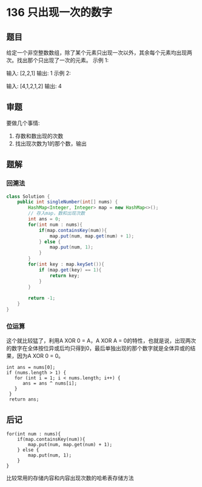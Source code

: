 # 136 只出现一次的数字

## 题目
给定一个非空整数数组，除了某个元素只出现一次以外，其余每个元素均出现两次。找出那个只出现了一次的元素。
示例 1:

输入: [2,2,1]
输出: 1
示例 2:

输入: [4,1,2,1,2]
输出: 4

## 审题
要做几个事情:
1. 存数和数出现的次数
2. 找出现次数为1的那个数，输出
## 题解

### 回溯法
```java
class Solution {
    public int singleNumber(int[] nums) {
        HashMap<Integer, Integer> map = new HashMap<>();
        // 存入map，数和出现次数
        int ans = 0;
        for(int num : nums){
            if(map.containsKey(num)){
                map.put(num, map.get(num) + 1);
            } else {
                map.put(num, 1);
            }
        }
        for(int key : map.keySet()){
            if (map.get(key) == 1){
                return key;
            }
        }
        
        return -1;
    }
}
```
### 位运算
这个就比较猛了，利用A XOR 0 = A，A XOR A = 0的特性，也就是说，出现两次的数字在全体按位异或后均只得到0，最后单独出现的那个数字就是全体异或的结果，因为A XOR 0 = 0。
```
int ans = nums[0];
if (nums.length > 1) {
   for (int i = 1; i < nums.length; i++) {
      ans = ans ^ nums[i];
   }
 }
 return ans;
```
## 后记
```
for(int num : nums){
    if(map.containsKey(num)){
        map.put(num, map.get(num) + 1);
    } else {
        map.put(num, 1);
    }
}
```
比较常用的存储内容和内容出现次数的哈希表存储方法